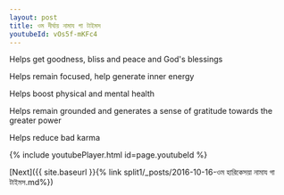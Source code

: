 ```yaml
---
layout: post
title: ওম দীর্ঘায় নামায গা টাইমস
youtubeId: vOs5f-mKFc4
---
```

 
 
Helps get goodness, bliss and peace and God's blessings
 
Helps remain focused, help generate inner energy 
 
Helps boost physical and mental health 
 
Helps remain grounded and generates a sense of gratitude towards the greater power 
 
Helps reduce bad karma
 
 
 
 


{% include youtubePlayer.html id=page.youtubeId %}
 
[Next]({{ site.baseurl }}{% link  split1/_posts/2016-10-16-ওম হারিকেসয়া নামায গা টাইমস.md%})
 
